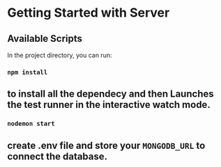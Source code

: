 # Getting Started with Server

## Available Scripts

In the project directory, you can run:

### `npm install`

## to install all the dependecy and then Launches the test runner in the interactive watch mode.

### `nodemon start`

## create .env file and store your `MONGODB_URL` to connect the database.
